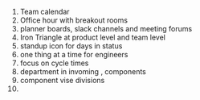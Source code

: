 1. Team calendar
2. Office hour with breakout rooms
3. planner boards, slack channels and meeting forums
4. Iron Triangle at product level and team level
5. standup icon for days in status
6. one thing at a time for engineers
7. focus on cycle times
8. department in invoming , components 
9. component vise divisions 
10. 
